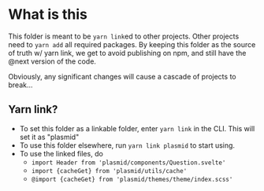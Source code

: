 
# What is this

This folder is meant to be `yarn link`ed to other projects. Other projects need to `yarn add` all required packages. By keeping this folder as the source of truth w/ yarn link, we get to avoid publishing on npm, and still have the @next version of the code.

Obviously, any significant changes will cause a cascade of projects to break...


## Yarn link?

- To set this folder as a linkable folder, enter `yarn link` in the CLI. This will set it as "plasmid"
- To use this folder elsewhere, run `yarn link plasmid` to start using.
- To use the linked files, do 
  - `import Header from 'plasmid/components/Question.svelte'`
  - `import {cacheGet} from 'plasmid/utils/cache'`
  - `@import {cacheGet} from 'plasmid/themes/theme/index.scss'`